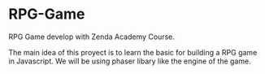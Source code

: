 # RPG-Game
RPG Game develop with Zenda Academy Course.

The main idea of this proyect is to learn the basic for building a RPG game in Javascript. We will be using phaser libary like the engine of the game.
